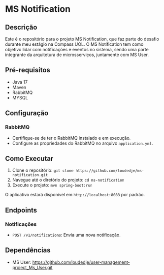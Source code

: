 # MS Notification

## Descrição
Este é o repositório para o projeto MS Notification, que faz parte do desafio durante meu estágio na Compass UOL. O MS Notification tem como objetivo lidar com notificações e eventos no sistema, sendo uma parte integrante da arquitetura de microsserviços, juntamente com MS User.

## Pré-requisitos
- Java 17
- Maven
- RabbitMQ
- MYSQL

## Configuração

### RabbitMQ
- Certifique-se de ter o RabbitMQ instalado e em execução.
- Configure as propriedades do RabbitMQ no arquivo `application.yml`.

## Como Executar
1. Clone o repositório: `git clone https://github.com/loudedje/ms-notification.git`
2. Navegue até o diretório do projeto: `cd ms-notification`
3. Execute o projeto: `mvn spring-boot:run`

O aplicativo estará disponível em `http://localhost:8083` por padrão.

## Endpoints

### Notificações
- `POST /v1/notifications`: Envia uma nova notificação.

## Dependências
- MS User: https://github.com/loudedje/user-management-project_Ms_User.git
